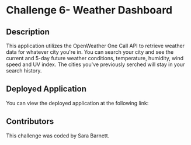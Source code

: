 # Challenge 6- Weather Dashboard

## Description
This application utilizes the OpenWeather One Call API to retrieve weather data for whatever city you're in. You can search your city and see the current and 5-day future weather conditions, temperature, humidity, wind speed and UV index.  The cities you've previously serched will stay in your search history.

## Deployed Application
You can view the deployed application at the following link:


## Contributors
This challenge was coded by Sara Barnett.
